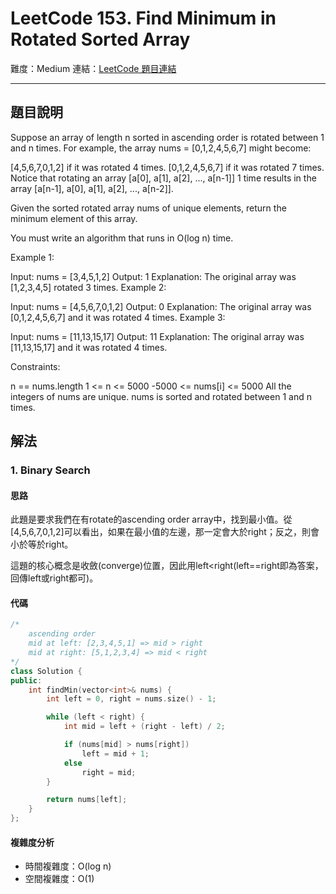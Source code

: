 # LeetCode 153. Find Minimum in Rotated Sorted Array

難度：Medium
連結：[LeetCode 題目連結](https://leetcode.com/problems/find-minimum-in-rotated-sorted-array/description/)

---

## 題目說明
    
Suppose an array of length n sorted in ascending order is rotated between 1 and n times. For example, the array nums = [0,1,2,4,5,6,7] might become:

[4,5,6,7,0,1,2] if it was rotated 4 times.
[0,1,2,4,5,6,7] if it was rotated 7 times.
Notice that rotating an array [a[0], a[1], a[2], ..., a[n-1]] 1 time results in the array [a[n-1], a[0], a[1], a[2], ..., a[n-2]].

Given the sorted rotated array nums of unique elements, return the minimum element of this array.

You must write an algorithm that runs in O(log n) time.

 

Example 1:

Input: nums = [3,4,5,1,2]
Output: 1
Explanation: The original array was [1,2,3,4,5] rotated 3 times.
Example 2:

Input: nums = [4,5,6,7,0,1,2]
Output: 0
Explanation: The original array was [0,1,2,4,5,6,7] and it was rotated 4 times.
Example 3:

Input: nums = [11,13,15,17]
Output: 11
Explanation: The original array was [11,13,15,17] and it was rotated 4 times. 
 

Constraints:

n == nums.length
1 <= n <= 5000
-5000 <= nums[i] <= 5000
All the integers of nums are unique.
nums is sorted and rotated between 1 and n times.

## 解法
### 1. Binary Search
#### 思路

此題是要求我們在有rotate的ascending order array中，找到最小值。從[4,5,6,7,0,1,2]可以看出，如果在最小值的左邊，那一定會大於right；反之，則會小於等於right。

這題的核心概念是收斂(converge)位置，因此用left<right(left==right即為答案，回傳left或right都可)。

#### 代碼
```c++
/*
    ascending order
    mid at left: [2,3,4,5,1] => mid > right
    mid at right: [5,1,2,3,4] => mid < right
*/
class Solution {
public:
    int findMin(vector<int>& nums) {
        int left = 0, right = nums.size() - 1;

        while (left < right) {
            int mid = left + (right - left) / 2;

            if (nums[mid] > nums[right])
                left = mid + 1;
            else
                right = mid;
        }

        return nums[left];
    }
};
```

#### 複雜度分析

- 時間複雜度：O(log n)
- 空間複雜度：O(1)
